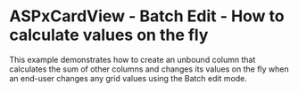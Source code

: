# ASPxCardView - Batch Edit - How to calculate values on the fly


This example demonstrates how to create an unbound column that calculates the sum of other columns and changes its values on the fly when an end-user changes any grid values using the Batch edit mode.

<br/>


